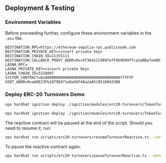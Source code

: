 ## Deployment & Testing

### Environment Variables

Before proceeding further, configure these environment variables in the `.env` file:

```env
DESTINATION_RPC=https://ethereum-sepolia-rpc.publicnode.com
DESTINATION_PRIVATE_KEY=<insert private key>
DESTINATION_CHAIN_ID=11155111
DESTINATION_CALLBACK_PROXY_ADDR=0xc9f36411C9897e7F959D99ffca2a0Ba7ee0D7bDA
LASNA_RPC=
LASNA_PRIVATE_KEY=<insert private key>
LASNA_CHAIN_ID=5318007
SYSTEM_CONTRACT=0x0000000000000000000000000000000000fffFfF
USDT_ADDR=0xaA8E23Fb1079EA71e0a56F48a2aA51851D8433D0
```

### Deploy ERC-20 Turnovers Demo

```bash
npx hardhat ignition deploy ./ignition/modules/erc20-turnovers/TokenTurnoverL1Module.ts --network sepolia
```



```bash
npx hardhat ignition deploy ./ignition/modules/erc20-turnovers/TokenTurnoverReactiveModule.ts --network lasna
```




The reactive contract will be paused at the end of the script. Should you need to resume it, run:

```bash
npx hardhat run scripts/erc20-turnovers/resumeTurnoverReactive.ts --network lasna
```

To pause the reactive contract again:

```bash
npx hardhat run scripts/erc20-turnovers/pauseTurnoverReactive.ts --network lasna
```